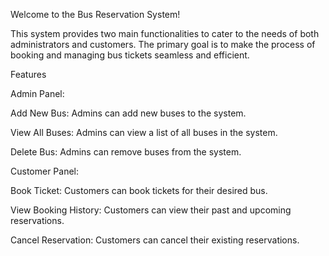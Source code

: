 Welcome to the Bus Reservation System! 

This system provides two main functionalities to cater to the needs of both administrators and customers. 
The primary goal is to make the process of booking and managing bus tickets seamless and efficient.

Features

Admin Panel:

Add New Bus: Admins can add new buses to the system.

View All Buses: Admins can view a list of all buses in the system.

Delete Bus: Admins can remove buses from the system.

Customer Panel:

Book Ticket: Customers can book tickets for their desired bus.

View Booking History: Customers can view their past and upcoming reservations.

Cancel Reservation: Customers can cancel their existing reservations.
